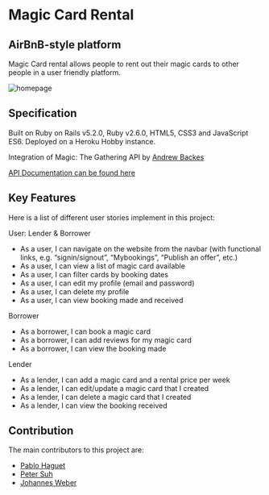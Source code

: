 <h1> Magic Card Rental </h1>

<h2> AirBnB-style platform </h2> 

<p> Magic Card rental allows people to rent out their magic cards to other people in a user friendly platform. </p> 

<img src="https://github.com/victoria-vassi/magic-cards-rental/raw/master/README/homepage.png" alt="homepage" title="Homepage" style="max-width:100%;">

<h2> Specification </h2>

Built on Ruby on Rails v5.2.0, Ruby v2.6.0, HTML5, CSS3 and JavaScript ES6. Deployed on a Heroku Hobby instance.

<p> Integration of Magic: The Gathering API by <a href="https://andrewbackes.com/"> Andrew Backes</a></p> 
<p> <a href="https://docs.magicthegathering.io/">API Documentation can be found here </a> </p>

<h2> Key Features </h2>

<p> Here is a list of different user stories implement in this project: </p>

User: Lender & Borrower
  <ul> 
     <li> As a user, I can navigate on the website from the navbar (with functional links, e.g. “signin/signout”,   “Mybookings”, “Publish an offer”, etc.)</li>
    <li> As a user, I can view a list of magic card available </li> 
    <li> As a user, I can filter cards by booking dates </li>
    <li> As a user, I can edit my profile (email and password) </li> 
    <li> As a user, I can delete my profile </li> 
    <li> As a user, I can view booking made and received </li> 
  </ul> 
  
Borrower
  <ul> 
    <li> As a borrower, I can book a magic card </li>
    <li> As a borrower, I can add reviews for my magic card </li>
    <li> As a borrower, I can view the booking made </li>
  </ul>

Lender
  <ul>
    <li> As a lender, I can add a magic card and a rental price per week </li> 
    <li> As a lender, I can edit/update a magic card that I created </li>
    <li> As a lender, I can delete a magic card that I created </li>
    <li> As a lender, I can view the booking received </li>
  </ul>
  
<h2> Contribution </h2>

The main contributors to this project are:
<ul>
  <li> <a href ="https://github.com/phhp10">Pablo Haguet</a></li>
  <li> <a href ="https://github.com/peterfoo22">Peter Suh</a></li>
  <li> <a href ="https://github.com/johweber">Johannes Weber</a></li>
</ul> 
